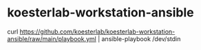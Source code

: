 # koesterlab-workstation-ansible

curl https://github.com/koesterlab/koesterlab-workstation-ansible/raw/main/playbook.yml | ansible-playbook /dev/stdin
